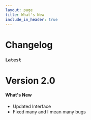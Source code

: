 ```yaml
---
layout: page
title: What's New
include_in_header: true
---
```


# Changelog


### `Latest`
# **Version 2.0**

#### What's New
- Updated Interface
- Fixed many and I mean many bugs





